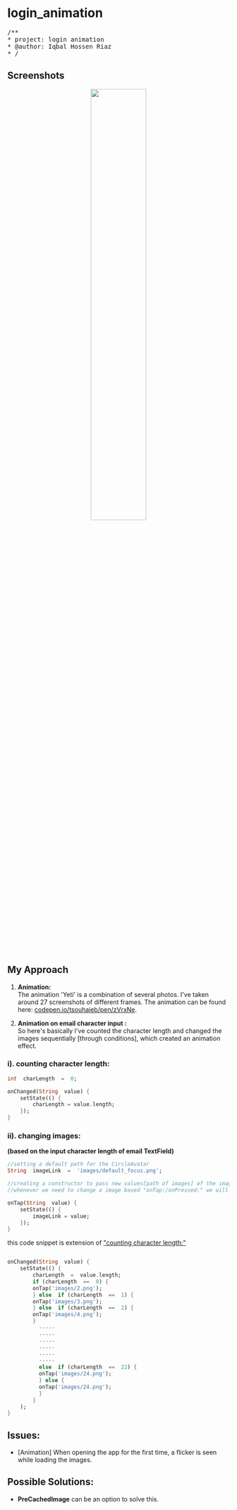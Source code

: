 
# login_animation
<pre>
/**
* project: login animation
* @author: Iqbal Hossen Riaz
* /
</pre>

## Screenshots
<p align="center">
<img src="https://github.com/iqbalriiaz/image-logo/blob/main/login_animation.gif?raw=true" style="height: 50%; width:50%;"/>
</p>

## My Approach

1. <b>Animation:</b>  <br>The animation 'Yeti' is a combination of several photos. I've taken around 27 screenshots of different frames.
The animation can be found here:  [codepen.io/tsouhaieb/pen/zVrxNe](https://codepen.io/tsouhaieb/pen/zVrxNe "codepen.io").

2. <b>Animation on email character input :</b>  <br>So here's basically I've counted the character length and changed the images sequentially [through conditions],  which created an animation effect.


### <a name="pookie"></a> <strong>i).  counting character length:</strong>
```Dart
int  charLength  =  0;

onChanged(String  value) {
	setState(() {
		charLength = value.length;
	});
}
```
### <strong>ii). changing images:
(based on the input character length of email TextField)</strong>
```Dart
//setting a default path for the CircleAvatar
String  imageLink  =  'images/default_focus.png';
```

```Dart
//creating a constructor to pass new values[path of images] of the images.
//whenever we need to change a image based "onTap:/onPressed:" we will call the constructor.

onTap(String  value) {
	setState(() {
		imageLink = value;
	});
}
```


this code snippet is extension of ["counting character length:"](#pookie)

```Dart

onChanged(String  value) {
	setState(() {
		charLength  =  value.length;
		if (charLength  ==  0) {
		onTap('images/2.png');
		} else  if (charLength  ==  1) {
		onTap('images/3.png');
		} else  if (charLength  ==  2) {
		onTap('images/4.png');
		} 
		  -----
		  -----
          -----
		  -----
          -----
		  -----
		  else  if (charLength  ==  22) {
		  onTap('images/24.png');
		  } else {
		  onTap('images/24.png');
		  }
		}
	);
}
```

## Issues:

- [Animation] When opening the app for the first time, a flicker is seen while loading the images. 

## Possible Solutions: 

- <strong>PreCachedImage</strong> can be an option to solve this.
